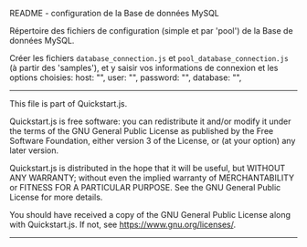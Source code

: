 
README - configuration de la Base de données MySQL

Répertoire des fichiers de configuration (simple et par 'pool') de la Base de données MySQL.


Créer les fichiers `database_connection.js` et `pool_database_connection.js` (à partir des 'samples'), et y saisir vos informations de connexion et les options choisies:
		host: "",
		user: "",
		password: "",
		database: "",


-------------------------------------------------------------------------------------------------------------------------------

This file is part of Quickstart.js.


Quickstart.js is free software: you can redistribute it and/or modify
it under the terms of the GNU General Public License as published by
the Free Software Foundation, either version 3 of the License, or
(at your option) any later version.

Quickstart.js is distributed in the hope that it will be useful,
but WITHOUT ANY WARRANTY; without even the implied warranty of
MERCHANTABILITY or FITNESS FOR A PARTICULAR PURPOSE.  See the
GNU General Public License for more details.

You should have received a copy of the GNU General Public License
along with Quickstart.js.  If not, see <https://www.gnu.org/licenses/>.

--------------------------------------------------------------------------------------------------------------------------------
